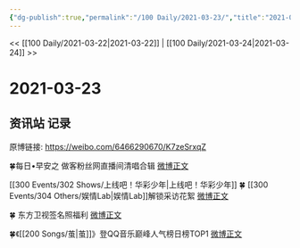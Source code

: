 ```yaml
---
{"dg-publish":true,"permalink":"/100 Daily/2021-03-23/","title":"2021-03-23","created":"2023-04-09T15:08:06.782+08:00","updated":"2023-04-09T15:34:01.075+08:00"}
---
```



<< [[100 Daily/2021-03-22\|2021-03-22]] | [[100 Daily/2021-03-24\|2021-03-24]] >>

# 2021-03-23

## 资讯站 记录

原博链接: https://weibo.com/6466290670/K7zeSrxqZ

🍀每日•早安之
做客粉丝网直播间清唱合辑 [微博正文](https://weibo.com/6466290670/K7u276HGg)

[[300 Events/302 Shows/上线吧！华彩少年\|上线吧！华彩少年]]
🍀 [[300 Events/304 Others/娱情Lab\|娱情Lab]]解锁采访花絮 [微博正文](https://weibo.com/6466290670/K7y16E9mG)

🍀 东方卫视签名照福利 [微博正文](https://weibo.com/6466290670/K7xj13vfY)

🍀《[[200 Songs/茧\|茧]]》登QQ音乐巅峰人气榜日榜TOP1 [微博正文](https://weibo.com/6466290670/K7ypvzlmK)
